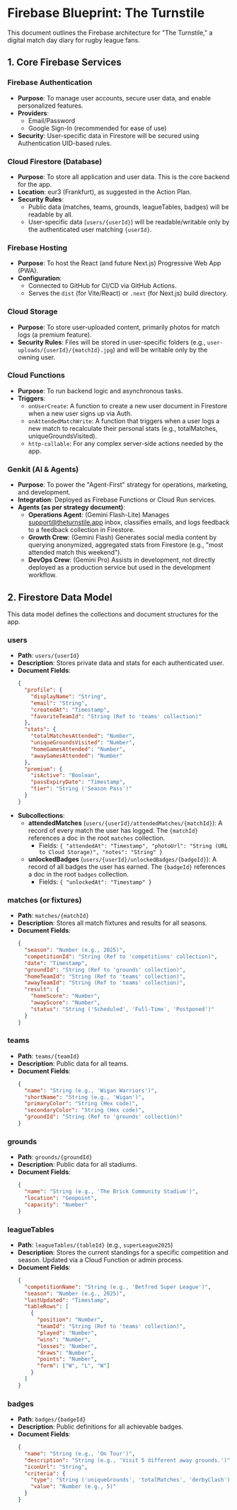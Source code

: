 # Firebase Blueprint: The Turnstile

This document outlines the Firebase architecture for "The Turnstile," a digital match day diary for rugby league fans.

## 1. Core Firebase Services

### Firebase Authentication

*   **Purpose**: To manage user accounts, secure user data, and enable personalized features.
*   **Providers**:
    *   Email/Password
    *   Google Sign-In (recommended for ease of use)
*   **Security**: User-specific data in Firestore will be secured using Authentication UID-based rules.

### Cloud Firestore (Database)

*   **Purpose**: To store all application and user data. This is the core backend for the app.
*   **Location**: eur3 (Frankfurt), as suggested in the Action Plan.
*   **Security Rules**:
    *   Public data (matches, teams, grounds, leagueTables, badges) will be readable by all.
    *   User-specific data (`users/{userId}`) will be readable/writable only by the authenticated user matching `{userId}`.

### Firebase Hosting

*   **Purpose**: To host the React (and future Next.js) Progressive Web App (PWA).
*   **Configuration**:
    *   Connected to GitHub for CI/CD via GitHub Actions.
    *   Serves the `dist` (for Vite/React) or `.next` (for Next.js) build directory.

### Cloud Storage

*   **Purpose**: To store user-uploaded content, primarily photos for match logs (a premium feature).
*   **Security Rules**: Files will be stored in user-specific folders (e.g., `user-uploads/{userId}/{matchId}.jpg`) and will be writable only by the owning user.

### Cloud Functions

*   **Purpose**: To run backend logic and asynchronous tasks.
*   **Triggers**:
    *   `onUserCreate`: A function to create a new user document in Firestore when a new user signs up via Auth.
    *   `onAttendedMatchWrite`: A function that triggers when a user logs a new match to recalculate their personal stats (e.g., totalMatches, uniqueGroundsVisited).
    *   `http-callable`: For any complex server-side actions needed by the app.

### Genkit (AI & Agents)

*   **Purpose**: To power the "Agent-First" strategy for operations, marketing, and development.
*   **Integration**: Deployed as Firebase Functions or Cloud Run services.
*   **Agents (as per strategy document)**:
    *   **Operations Agent**: (Gemini Flash-Lite) Manages support@theturnstile.app inbox, classifies emails, and logs feedback to a feedback collection in Firestore.
    *   **Growth Crew**: (Gemini Flash) Generates social media content by querying anonymized, aggregated stats from Firestore (e.g., "most attended match this weekend").
    *   **DevOps Crew**: (Gemini Pro) Assists in development, not directly deployed as a production service but used in the development workflow.

## 2. Firestore Data Model

This data model defines the collections and document structures for the app.

### users

*   **Path**: `users/{userId}`
*   **Description**: Stores private data and stats for each authenticated user.
*   **Document Fields**:
    ```json
    {
      "profile": {
        "displayName": "String",
        "email": "String",
        "createdAt": "Timestamp",
        "favoriteTeamId": "String (Ref to 'teams' collection)"
      },
      "stats": {
        "totalMatchesAttended": "Number",
        "uniqueGroundsVisited": "Number",
        "homeGamesAttended": "Number",
        "awayGamesAttended": "Number"
      },
      "premium": {
        "isActive": "Boolean",
        "passExpiryDate": "Timestamp",
        "tier": "String ('Season Pass')"
      }
    }
    ```
*   **Subcollections**:
    *   **attendedMatches** (`users/{userId}/attendedMatches/{matchId}`): A record of every match the user has logged. The `{matchId}` references a doc in the root `matches` collection.
        *   Fields: `{ "attendedAt": "Timestamp", "photoUrl": "String (URL to Cloud Storage)", "notes": "String" }`
    *   **unlockedBadges** (`users/{userId}/unlockedBadges/{badgeId}`): A record of all badges the user has earned. The `{badgeId}` references a doc in the root `badges` collection.
        *   Fields: `{ "unlockedAt": "Timestamp" }`

### matches (or fixtures)

*   **Path**: `matches/{matchId}`
*   **Description**: Stores all match fixtures and results for all seasons.
*   **Document Fields**:
    ```json
    {
      "season": "Number (e.g., 2025)",
      "competitionId": "String (Ref to 'competitions' collection)",
      "date": "Timestamp",
      "groundId": "String (Ref to 'grounds' collection)",
      "homeTeamId": "String (Ref to 'teams' collection)",
      "awayTeamId": "String (Ref to 'teams' collection)",
      "result": {
        "homeScore": "Number",
        "awayScore": "Number",
        "status": "String ('Scheduled', 'Full-Time', 'Postponed')"
      }
    }
    ```

### teams

*   **Path**: `teams/{teamId}`
*   **Description**: Public data for all teams.
*   **Document Fields**:
    ```json
    {
      "name": "String (e.g., 'Wigan Warriors')",
      "shortName": "String (e.g., 'Wigan')",
      "primaryColor": "String (Hex code)",
      "secondaryColor": "String (Hex code)",
      "groundId": "String (Ref to 'grounds' collection)"
    }
    ```

### grounds

*   **Path**: `grounds/{groundId}`
*   **Description**: Public data for all stadiums.
*   **Document Fields**:
    ```json
    {
      "name": "String (e.g., 'The Brick Community Stadium')",
      "location": "Geopoint",
      "capacity": "Number"
    }
    ```

### leagueTables

*   **Path**: `leagueTables/{tableId}` (e.g., `superLeague2025`)
*   **Description**: Stores the current standings for a specific competition and season. Updated via a Cloud Function or admin process.
*   **Document Fields**:
    ```json
    {
      "competitionName": "String (e.g., 'Betfred Super League')",
      "season": "Number (e.g., 2025)",
      "lastUpdated": "Timestamp",
      "tableRows": [
        {
          "position": "Number",
          "teamId": "String (Ref to 'teams' collection)",
          "played": "Number",
          "wins": "Number",
          "losses": "Number",
          "draws": "Number",
          "points": "Number",
          "form": ["W", "L", "W"]
        }
      ]
    }
    ```

### badges

*   **Path**: `badges/{badgeId}`
*   **Description**: Public definitions for all achievable badges.
*   **Document Fields**:
    ```json
    {
      "name": "String (e.g., 'On Tour')",
      "description": "String (e.g., 'Visit 5 different away grounds.')",
      "iconUrl": "String",
      "criteria": {
        "type": "String ('uniqueGrounds', 'totalMatches', 'derbyClash')",
        "value": "Number (e.g., 5)"
      }
    }
    ```
